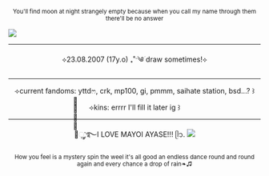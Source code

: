 <p align="center">
<sup>You'll find moon at night strangely empty because when you call my name through them there'll be no answer</sup>
</p>
<picture>
 <source media="(prefers-color-scheme: dark)" srcset="https://i.postimg.cc/J48pJtYh/IMG-7106.jpg">
 <source media="(prefers-color-scheme: light)" srcset="https://i.postimg.cc/J48pJtYh/IMG-7106.jpg">
 <img alt=" " src="https://i.postimg.cc/J48pJtYh/IMG-7106.jpg">
</picture>
</p>

---
<p align="center">⟡23.08.2007 (17y.o) ₊˚ˑ༄ؘ draw sometimes!⟡</p>

---

<p align="center">⟢current fandoms: yttdෆ, crk, mp100, gi, pmmm, saihate station, bsd...? ꒱</p>
<p align="center">⟢kins: errrr I'll fill it later ig ꒱</p>

---

<p align="center">⟢ׂׂׂׂૢ་༘࿐I LOVE MAYOI AYASE!!! ᥫ᭡.
<picture>
 <source media="(prefers-color-scheme: dark)" srcset="https://i.postimg.cc/RVTXT92L/IMG-7105.jpg">
 <source media="(prefers-color-scheme: light)" srcset="https://i.postimg.cc/RVTXT92L/IMG-7105.jpg">
 <img alt=" " src="https://i.postimg.cc/RVTXT92L/IMG-7105.jpg">
</picture>
<p align="center">
<sup>How you feel is a mystery spin the weel it's all good an endless dance round and round again and every chance a drop of rain❧♫</sup>
</p>
